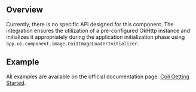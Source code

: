 ## Overview

Currently, there is no specific API designed for this component. The integration ensures the
utilization of a pre-configured OkHttp instance and initializes it appropriately during the
application initialization phase using `app.ui.component.image.CoiIImageLoaderInitializer`.

## Example

All examples are available on the official documentation page: [Coil Getting Started](https://coil-kt.github.io/coil/getting_started/).